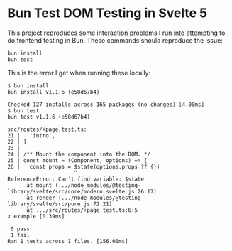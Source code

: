 # Bun Test DOM Testing in Svelte 5

This project reproduces some interaction problems I run into attempting to do frontend testing in Bun. These commands should reproduce the issue:

```
bun install
bun test
```

This is the error I get when running these locally:

```
$ bun install
bun install v1.1.6 (e58d67b4)

Checked 127 installs across 165 packages (no changes) [4.00ms]
$ bun test
bun test v1.1.6 (e58d67b4)

src/routes/+page.test.ts:
21 |   'intro',
22 | ]
23 | 
24 | /** Mount the component into the DOM. */
25 | const mount = (Component, options) => {
26 |   const props = $state(options.props ?? {})
                     ^
ReferenceError: Can't find variable: $state
      at mount (.../node_modules/@testing-library/svelte/src/core/modern.svelte.js:26:17)
      at render (.../node_modules/@testing-library/svelte/src/pure.js:72:21)
      at .../src/routes/+page.test.ts:6:5
✗ example [0.39ms]

 0 pass
 1 fail
Ran 1 tests across 1 files. [156.00ms]
```
